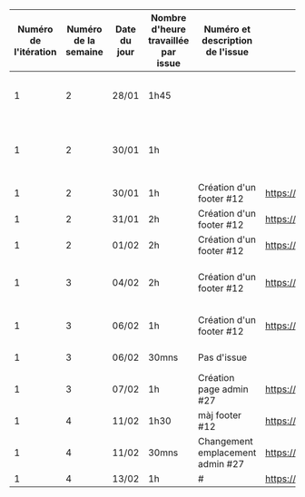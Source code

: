 | Numéro de l'itération | Numéro de la semaine | Date du jour      | Nombre d'heure travaillée par issue | Numéro et description de l'issue | Lien de l'issue dans GitHub                                     | Liste des commentaires pertinents dans les commits de l'issue                       | Un lien cliquable vers la page en ligne ou le document dans GitHub                                |
|-----------------------|----------------------|-------------------|-------------------------------------|----------------------------------|-----------------------------------------------------------------|-------------------------------------------------------------------------------------|---------------------------------------------------------------------------------------------------|
|            1          |             2        |   28/01           |                 1h45                |                                  |                                                                 |    Création des maquettes des pages "panier" et "inscription"                       |                                                                                                   |
|            1          |             2        |   30/01           |                 1h                  |                                  |                                                                 |    Modifications sur toutes les maquettes / Création Storyboard "choix produit"     |                                                                                                   |
|            1          |             2        |   30/01           |                 1h                  |     Création d'un footer #12     |    https://github.com/cegepmatane/AcheteTaBaguette/issues/12    |    Création de la vue footer                                                        |   https://github.com/cegepmatane/AcheteTaBaguette/commit/77ac4c89b983deca9c1058f310f5c1bfcad14a47 |
|            1          |             2        |   31/01           |                 2h                  |     Création d'un footer #12     |    https://github.com/cegepmatane/AcheteTaBaguette/issues/12    |    Mise à jour du footer                                                            |   https://github.com/cegepmatane/AcheteTaBaguette/commit/73ffb170eeb7f0109a6232115e6ac7e1d1f54355 |
|            1          |             2        |   01/02           |                 2h                  |     Création d'un footer #12     |    https://github.com/cegepmatane/AcheteTaBaguette/issues/12    |    Mise à jour du footer                                                            |   https://github.com/cegepmatane/AcheteTaBaguette/commit/c474fbd4c589a3ad861218cc8c012b922c7185f3 |
|            1          |             3        |   04/02           |                 2h                  |     Création d'un footer #12     |    https://github.com/cegepmatane/AcheteTaBaguette/issues/12    |    Changement contenu footer & organisation(création image)                         |   https://github.com/cegepmatane/AcheteTaBaguette/commit/cdeaa4ee2691e231b79a91d061c357d1cd9132ea |
|            1          |             3        |   06/02           |                 1h                  |     Création d'un footer #12     |    https://github.com/cegepmatane/AcheteTaBaguette/issues/12    |   Màj footer ( changement taille image  )                                           |   https://github.com/cegepmatane/AcheteTaBaguette/commit/cd118b5635c2e4061e438f63e3fb998422f1cfb2 |
|            1          |             3        |   06/02           |                30mns                |     Pas d'issue                  |                                                                 |   Mise à jour de la feuille de temps                                                |                                                                                                   |
|            1          |             3        |   07/02           |              1h                     |   Création page admin #27        |    https://github.com/cegepmatane/AcheteTaBaguette/issues/27    |   Création de la page admin                                                         |  https://github.com/cegepmatane/AcheteTaBaguette/commit/f124e886ce375f20bb9fc8088a6f8970bbef9a31                                          |
|            1          |             4       |   11/02           |              1h30                   |  màj footer #12                  |    https://github.com/cegepmatane/AcheteTaBaguette/issues/12    |   Modif page footer                                                                |  https://github.com/cegepmatane/AcheteTaBaguette/commit/9dbde64f8c7b6decbaf9b2c73d6705d6cc84aaa8                                          |
|            1          |             4        |   11/02           |              30mns                  |Changement emplacement admin #27  |    https://github.com/cegepmatane/AcheteTaBaguette/issues/27    |   Changement emplacement page admin                                                 |  https://github.com/cegepmatane/AcheteTaBaguette/commit/ef72dd13adeef631676f37d0fc29ba97fb900246                                          |
|            1          |             4        |   13/02           |              1h                     |   #                              |    https://github.com/cegepmatane/AcheteTaBaguette/issues/      |                                                                                     |  https://github.com/cegepmatane/AcheteTaBaguette/commit/                                         |
